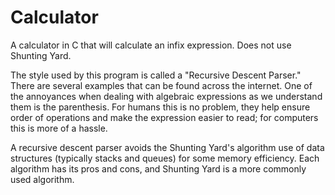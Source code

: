 # Calculator
A calculator in C that will calculate an infix expression.  Does not use Shunting Yard.

The style used by this program is called a "Recursive Descent Parser."  There are several examples that can be found across the internet.
One of the annoyances when dealing with algebraic expressions as we understand them is the parenthesis.  For humans this is no problem, they help ensure order of operations and make the expression easier to read; for computers this is more of a hassle.

A recursive descent parser avoids the Shunting Yard's algorithm use of data structures (typically stacks and queues) for some memory efficiency.  Each algorithm has its pros and cons, and Shunting Yard is a more commonly used algorithm.

